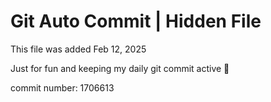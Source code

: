 # Git Auto Commit | Hidden File

This file was added Feb 12, 2025

Just for fun and keeping my daily git commit active 🤪

commit number: 1706613
